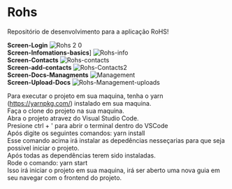 # Rohs
Repositório de desenvolvimento para a aplicação RoHS!

<strong>Screen-Login</strong>
![Rohs 2 0](https://user-images.githubusercontent.com/61027045/94240926-59c35f80-feea-11ea-8d71-4ade988ac8a1.png)
</br>
<strong>Screen-Infomations-basics</strong>]
![Rohs-info](https://user-images.githubusercontent.com/61027045/94349241-19aeca80-0019-11eb-924c-49ca48d55b8b.png)
</br>
<strong>Screen-Contacts</strong>
![Rohs-contacts](https://user-images.githubusercontent.com/61027045/94349269-419e2e00-0019-11eb-8ded-1e670a5a6da5.png)
</br>
<strong>Screen-add-contacts</strong>
![Rohs-Contacts2](https://user-images.githubusercontent.com/61027045/94349280-5e3a6600-0019-11eb-8b35-eb34c3d23bc8.png)
</br>
<strong>Screen-Docs-Managments</strong>
![Management](https://user-images.githubusercontent.com/61027045/94349305-98a40300-0019-11eb-8876-ae31b4937970.png)
</br>
<strong size="18px">Screen-Upload-Docs</strong>
![Rohs-Management-uploads](https://user-images.githubusercontent.com/61027045/94349315-c0936680-0019-11eb-9312-8ba50fcb0c38.png)
</br>

Para executar o projeto em sua maquina, tenha o yarn (https://yarnpkg.com/) instalado em sua maquina.</br>
Faça o clone do projeto na sua maquina.</br>
Abra o projeto atravez do Visual Studio Code.</br>
Presione ctrl + ' para abrir o terminal dentro do VSCode</br>
Após digite os seguintes comandos: yarn install</br>
Esse comando acima irá instalar as depedências nesseçarias para que seja possivel iniciar o projeto.</br>
Após todas as dependências terem sido instaladas.</br>
Rode o comando: yarn start</br>
Isso irá iniciar o projeto em sua maquina, irá ser aberto uma nova guia em seu navegar com o frontend do projeto.</br>
